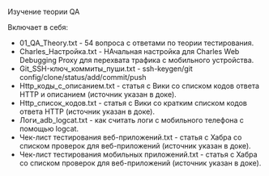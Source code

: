 Изучение теории QA

Включает в себя:

* 01_QA_Theory.txt - 54 вопроса с ответами по теории тестирования.
* Charles_Настройка.txt - НАчальная настройка для Charles Web Debugging Proxy для перехвата трафика с мобильного устройства.
* Git_SSH-ключ_коммиты_пуши.txt - ssh-keygen/git config/clone/status/add/commit/push
* Http_коды_с_описанием.txt - статья с Вики со списком кодов ответа HTTP и описанием (источник указан в доке). 
* Http_список_кодов.txt - статья с Вики со кратким списком кодов ответа HTTP (источник указан в доке). 
* Логи_adb_logcat.txt - как считать логи с мобильного телефона с помощью logcat.
* Чек-лист тестирования веб-приложений.txt - статья с Хабра со списком проверок для веб-приложений (источник указан в доке).
* Чек-лист тестирования мобильных приложений.txt - статья с Хабра со списком проверок для веб-приложений (источник указан в доке).
